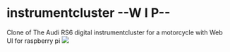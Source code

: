# instrumentcluster --W I P--

Clone of The Audi RS6 digital instrumentcluster for a motorcycle with Web UI for raspberry pi
![](https://media.discordapp.net/attachments/663361554045206548/1140918224968482848/934991.jpg)
